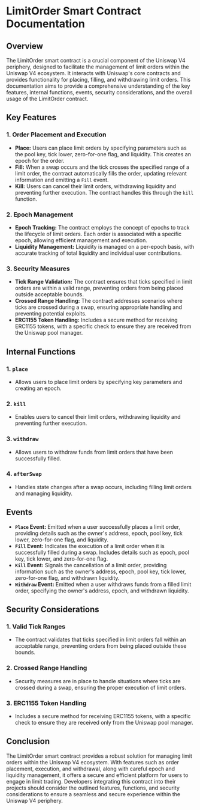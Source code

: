 # LimitOrder Smart Contract Documentation

## Overview

The LimitOrder smart contract is a crucial component of the Uniswap V4 periphery, designed to facilitate the management of limit orders within the Uniswap V4 ecosystem. It interacts with Uniswap's core contracts and provides functionality for placing, filling, and withdrawing limit orders. This documentation aims to provide a comprehensive understanding of the key features, internal functions, events, security considerations, and the overall usage of the LimitOrder contract.

## Key Features

### 1. Order Placement and Execution
- **Place:** Users can place limit orders by specifying parameters such as the pool key, tick lower, zero-for-one flag, and liquidity. This creates an epoch for the order.
- **Fill:** When a swap occurs and the tick crosses the specified range of a limit order, the contract automatically fills the order, updating relevant information and emitting a `Fill` event.
- **Kill:** Users can cancel their limit orders, withdrawing liquidity and preventing further execution. The contract handles this through the `kill` function.

### 2. Epoch Management
- **Epoch Tracking:** The contract employs the concept of epochs to track the lifecycle of limit orders. Each order is associated with a specific epoch, allowing efficient management and execution.
- **Liquidity Management:** Liquidity is managed on a per-epoch basis, with accurate tracking of total liquidity and individual user contributions.

### 3. Security Measures
- **Tick Range Validation:** The contract ensures that ticks specified in limit orders are within a valid range, preventing orders from being placed outside acceptable bounds.
- **Crossed Range Handling:** The contract addresses scenarios where ticks are crossed during a swap, ensuring appropriate handling and preventing potential exploits.
- **ERC1155 Token Handling:** Includes a secure method for receiving ERC1155 tokens, with a specific check to ensure they are received from the Uniswap pool manager.

## Internal Functions

### 1. `place`
- Allows users to place limit orders by specifying key parameters and creating an epoch.

### 2. `kill`
- Enables users to cancel their limit orders, withdrawing liquidity and preventing further execution.

### 3. `withdraw`
- Allows users to withdraw funds from limit orders that have been successfully filled.

### 4. `afterSwap`
- Handles state changes after a swap occurs, including filling limit orders and managing liquidity.

## Events

- **`Place` Event:** Emitted when a user successfully places a limit order, providing details such as the owner's address, epoch, pool key, tick lower, zero-for-one flag, and liquidity.
- **`Fill` Event:** Indicates the execution of a limit order when it is successfully filled during a swap. Includes details such as epoch, pool key, tick lower, and zero-for-one flag.
- **`Kill` Event:** Signals the cancellation of a limit order, providing information such as the owner's address, epoch, pool key, tick lower, zero-for-one flag, and withdrawn liquidity.
- **`Withdraw` Event:** Emitted when a user withdraws funds from a filled limit order, specifying the owner's address, epoch, and withdrawn liquidity.

## Security Considerations

### 1. Valid Tick Ranges
- The contract validates that ticks specified in limit orders fall within an acceptable range, preventing orders from being placed outside these bounds.

### 2. Crossed Range Handling
- Security measures are in place to handle situations where ticks are crossed during a swap, ensuring the proper execution of limit orders.

### 3. ERC1155 Token Handling
- Includes a secure method for receiving ERC1155 tokens, with a specific check to ensure they are received only from the Uniswap pool manager.

## Conclusion

The LimitOrder smart contract provides a robust solution for managing limit orders within the Uniswap V4 ecosystem. With features such as order placement, execution, and withdrawal, along with careful epoch and liquidity management, it offers a secure and efficient platform for users to engage in limit trading. Developers integrating this contract into their projects should consider the outlined features, functions, and security considerations to ensure a seamless and secure experience within the Uniswap V4 periphery.